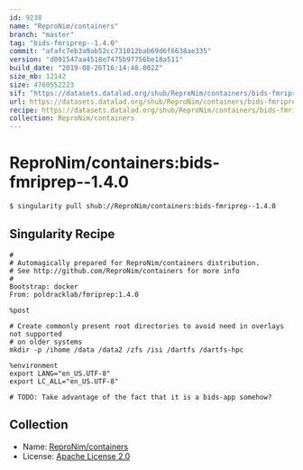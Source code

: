 ```yaml
---
id: 9238
name: "ReproNim/containers"
branch: "master"
tag: "bids-fmriprep--1.4.0"
commit: "afafc7eb3a9ab52cc731012bab69d6f6638ae335"
version: "d091547aa4518e7475b97756be18a511"
build_date: "2019-08-26T16:14:48.002Z"
size_mb: 12142
size: 4780552223
sif: "https://datasets.datalad.org/shub/ReproNim/containers/bids-fmriprep--1.4.0/2019-08-26-afafc7eb-d091547a/d091547aa4518e7475b97756be18a511.simg"
url: https://datasets.datalad.org/shub/ReproNim/containers/bids-fmriprep--1.4.0/2019-08-26-afafc7eb-d091547a/
recipe: https://datasets.datalad.org/shub/ReproNim/containers/bids-fmriprep--1.4.0/2019-08-26-afafc7eb-d091547a/Singularity
collection: ReproNim/containers
---
```


# ReproNim/containers:bids-fmriprep--1.4.0

```bash
$ singularity pull shub://ReproNim/containers:bids-fmriprep--1.4.0
```

## Singularity Recipe

```singularity
#
# Automagically prepared for ReproNim/containers distribution.
# See http://github.com/ReproNim/containers for more info
#
Bootstrap: docker
From: poldracklab/fmriprep:1.4.0

%post

# Create commonly present root directories to avoid need in overlays not supported
# on older systems
mkdir -p /ihome /data /data2 /zfs /isi /dartfs /dartfs-hpc

%environment
export LANG="en_US.UTF-8"
export LC_ALL="en_US.UTF-8"

# TODO: Take advantage of the fact that it is a bids-app somehow?
```

## Collection

 - Name: [ReproNim/containers](https://github.com/ReproNim/containers)
 - License: [Apache License 2.0](https://api.github.com/licenses/apache-2.0)

